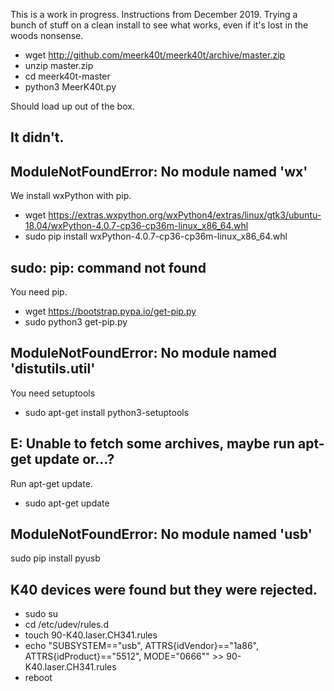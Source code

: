 This is a work in progress.
Instructions from December 2019.
Trying a bunch of stuff on a clean install to see what works, even if it's lost in the woods nonsense.

* wget http://github.com/meerk40t/meerk40t/archive/master.zip
* unzip master.zip
* cd meerk40t-master
* python3 MeerK40t.py

Should load up out of the box.

It didn't.
---


ModuleNotFoundError: No module named 'wx'
---

We install wxPython with pip.

* wget https://extras.wxpython.org/wxPython4/extras/linux/gtk3/ubuntu-18.04/wxPython-4.0.7-cp36-cp36m-linux_x86_64.whl
* sudo pip install wxPython-4.0.7-cp36-cp36m-linux_x86_64.whl

sudo: pip: command not found
---

You need pip.

* wget https://bootstrap.pypa.io/get-pip.py
* sudo python3 get-pip.py

ModuleNotFoundError: No module named 'distutils.util'
---

You need setuptools

* sudo apt-get install python3-setuptools

E: Unable to fetch some archives, maybe run apt-get update or...?
---

Run apt-get update.

* sudo apt-get update

ModuleNotFoundError: No module named 'usb'
---

sudo pip install pyusb

K40 devices were found but they were rejected.
---

* sudo su
* cd /etc/udev/rules.d
* touch 90-K40.laser.CH341.rules
* echo "SUBSYSTEM==\"usb\", ATTRS{idVendor}==\"1a86\", ATTRS{idProduct}==\"5512\", MODE=\"0666\"" >> 90-K40.laser.CH341.rules
* reboot